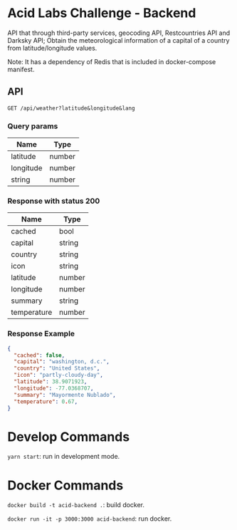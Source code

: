 # Acid Labs Challenge - Backend

API that through third-party services, geocoding API, Restcountries API and Darksky API; Obtain the meteorological information of a capital of a country from latitude/longitude values.

Note: It has a dependency of Redis that is included in docker-compose manifest.

## API

`GET /api/weather?latitude&longitude&lang`

### Query params

|Name|Type|
|---|---|
|latitude|number|
|longitude|number|
|string|number|

### Response with status 200

|Name|Type|
|---|---|
|cached|bool|
|capital|string|
|country|string|
|icon|string|
|latitude|number|
|longitude|number|
|summary|string|
|temperature|number|

### Response Example 
```JSON
{
  "cached": false,
  "capital": "washington, d.c.",
  "country": "United States",
  "icon": "partly-cloudy-day",
  "latitude": 38.9071923,
  "longitude": -77.0368707,
  "summary": "Mayormente Nublado",
  "temperature": 0.67,
}
```

Develop Commands
========

`yarn start`: run in development mode.


Docker Commands
========

`docker build -t acid-backend .`: build docker.

`docker run -it -p 3000:3000 acid-backend`: run docker.